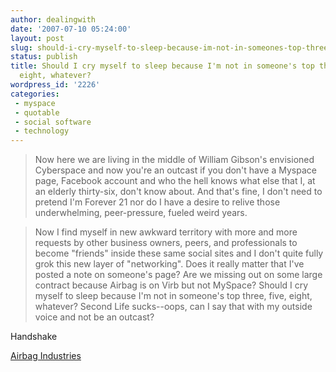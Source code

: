 ```yaml
---
author: dealingwith
date: '2007-07-10 05:24:00'
layout: post
slug: should-i-cry-myself-to-sleep-because-im-not-in-someones-top-three-five-eight-whatever
status: publish
title: Should I cry myself to sleep because I'm not in someone's top three, five,
  eight, whatever?
wordpress_id: '2226'
categories:
 - myspace
 - quotable
 - social software
 - technology
---
```


> Now here we are living in the middle of William Gibson's envisioned Cyberspace and now you're an outcast if you don't have a Myspace page, Facebook account and who the hell knows what else that I, at an elderly thirty-six, don't know about. And that's fine, I don't need to pretend I'm Forever 21 nor do I have a desire to relive those underwhelming, peer-pressure, fueled weird years.

> Now I find myself in new awkward territory with more and more requests by other business owners, peers, and professionals to become "friends" inside these same social sites and I don't quite fully grok this new layer of "networking". Does it really matter that I've posted a note on someone's page? Are we missing out on some large contract because Airbag is on Virb but not MySpace? Should I cry myself to sleep because I'm not in someone's top three, five, eight, whatever? Second Life sucks--oops, can I say that with my outside voice and not be an outcast?

<a class="dead" title="dead link">Handshake</a>

[Airbag Industries](http://www.airbagindustries.com)
